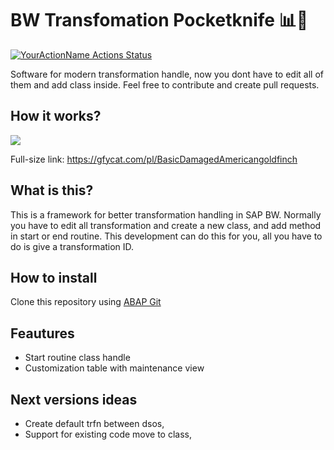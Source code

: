 # BW Transfomation Pocketknife 📊🔩

[![YourActionName Actions Status](https://github.com/pawelwiejkut/bw_trfn_pocketknife/workflows/CI/badge.svg)](https://github.com/pawelwiejkut/bw_trfn_pocketknife/actions)

Software for modern transformation handle, now you dont have to edit all of them and add class inside. Feel free to contribute and create pull requests.

## How it works?

![](promo_video.gif)

Full-size link: https://gfycat.com/pl/BasicDamagedAmericangoldfinch

## What is this?

This is a framework for better transformation handling in SAP BW. Normally you have to edit all transformation and create a new class, and add method in start or end routine. This development can do this for you, all you have to do is give a transformation ID.

## How to install

Clone this repository using [ABAP Git](https://github.com/larshp/abapGit)

## Feautures

- Start routine class handle
- Customization table with maintenance view

## Next versions ideas
- Create default trfn between dsos,
- Support for existing code move to class,


